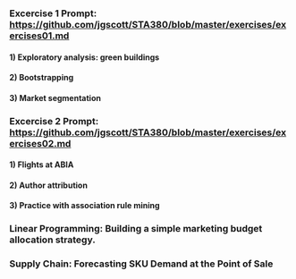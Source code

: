 
### Excercise 1 Prompt: https://github.com/jgscott/STA380/blob/master/exercises/exercises01.md
#### 1) Exploratory analysis: green buildings
#### 2) Bootstrapping
#### 3) Market segmentation
 
 
### Excercise 2 Prompt: https://github.com/jgscott/STA380/blob/master/exercises/exercises02.md
#### 1) Flights at ABIA
#### 2) Author attribution
#### 3) Practice with association rule mining


### Linear Programming: Building a simple marketing budget allocation strategy.
### Supply Chain: Forecasting SKU Demand at the Point of Sale
